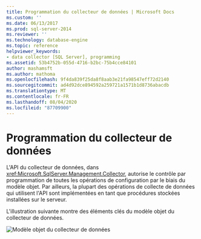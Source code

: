 ```yaml
---
title: Programmation du collecteur de données | Microsoft Docs
ms.custom: ''
ms.date: 06/13/2017
ms.prod: sql-server-2014
ms.reviewer: ''
ms.technology: database-engine
ms.topic: reference
helpviewer_keywords:
- data collector [SQL Server], programming
ms.assetid: 53b4752b-055d-4716-b2bc-75b4cce84101
author: mashamsft
ms.author: mathoma
ms.openlocfilehash: 9f4da839f25da8f8aab3e21fa98547eff72d2140
ms.sourcegitcommit: ad4d92dce894592a259721a1571b1d8736abacdb
ms.translationtype: MT
ms.contentlocale: fr-FR
ms.lasthandoff: 08/04/2020
ms.locfileid: "87709900"
---
```

# <a name="data-collector-programming"></a>Programmation du collecteur de données
  L'API du collecteur de données, dans <xref:Microsoft.SqlServer.Management.Collector>, autorise le contrôle par programmation de toutes les opérations de configuration par le biais du modèle objet. Par ailleurs, la plupart des opérations de collecte de données qui utilisent l'API sont implémentées en tant que procédures stockées installées sur le serveur.

 L'illustration suivante montre des éléments clés du modèle objet du collecteur de données.

 ![Modèle objet du collecteur de données](../../../2014/database-engine/dev-guide/media/dc-objectmodel.gif "Modèle objet du collecteur de données")


